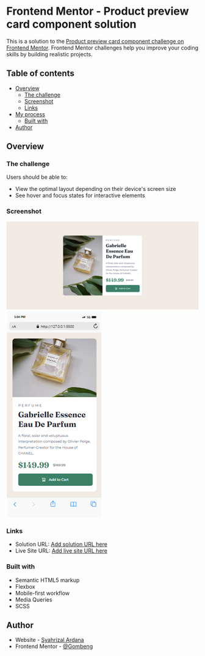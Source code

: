 # Frontend Mentor - Product preview card component solution

This is a solution to the [Product preview card component challenge on Frontend Mentor](https://www.frontendmentor.io/challenges/product-preview-card-component-GO7UmttRfa). Frontend Mentor challenges help you improve your coding skills by building realistic projects.

## Table of contents

- [Overview](#overview)
  - [The challenge](#the-challenge)
  - [Screenshot](#screenshot)
  - [Links](#links)
- [My process](#my-process)
  - [Built with](#built-with)
- [Author](#author)

## Overview

### The challenge

Users should be able to:

- View the optimal layout depending on their device's screen size
- See hover and focus states for interactive elements

### Screenshot

![](./images/Screenshot-desktop.png)
![](./images/Screenshot-mobile.png)

### Links

- Solution URL: [Add solution URL here](https://github.com/Gombeng/Product-preview-card-component)
- Live Site URL: [Add live site URL here](https://your-live-site-url.com)

### Built with

- Semantic HTML5 markup
- Flexbox
- Mobile-first workflow
- Media Queries
- SCSS

## Author

- Website - [Syahrizal Ardana](https://syahrizal-portfolio.web.app/)
- Frontend Mentor - [@Gombeng](https://www.frontendmentor.io/profile/Gombeng)
